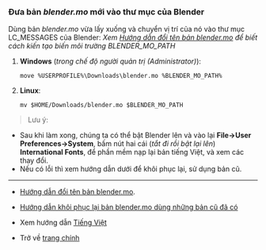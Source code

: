 ### Đưa bản *blender.mo* mới vào thư mục của Blender

Dùng bản *blender.mo* vừa lấy xuống và chuyển vị trí của nó vào thư mục LC_MESSAGES của Blender:
*Xem [Hướng dẫn đổi tên bản blender.mo](vi_rename_blender_mo.md) để biết cách kiến tạo biến môi trường BLENDER_MO_PATH*

1. **Windows** (*trong chế độ người quản trị (Administrator)*): 
    ```
    move %USERPROFILE%\Downloads\blender.mo %BLENDER_MO_PATH%
    ```
2. **Linux**: 

    ```
    mv $HOME/Downloads/blender.mo $BLENDER_MO_PATH
    ```

> Lưu ý:

+ Sau khi làm xong, chúng ta có thể bật Blender lên và vào lại **File->User Preferences->System**, bấm nút hai cái (*tắt đi rồi bật lại lên*) **International Fonts**, để phần mềm nạp lại bản tiếng Việt, và xem các thay đổi. 
+ Nếu có lỗi thì xem hướng dẫn dưới để khôi phục lại, sử dụng bản cũ.
---
- [Hướng dẫn đổi tên bản blender.mo](vi_rename_blender_mo.md).

- [Hướng dẫn khôi phục lại bản blender.mo dùng những bản cũ đã có](vi_restore_from_backup_blender_mo.md)

- Xem hướng dẫn [Tiếng Việt](vi_readme.md)

- Trở về [trang chính](https://github.com/hoangduytran/blender-internationalisation)

